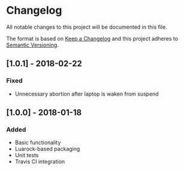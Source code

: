 # Changelog
All notable changes to this project will be documented in this file.

The format is based on [Keep a Changelog](http://keepachangelog.com/en/1.0.0/)
and this project adheres to [Semantic Versioning](http://semver.org/spec/v2.0.0.html).

## [1.0.1] - 2018-02-22
### Fixed
- Unnecessary abortion after laptop is waken from suspend

## [1.0.0] - 2018-01-18
### Added
- Basic functionality
- Luarock-based packaging
- Unit tests
- Travis CI integration
